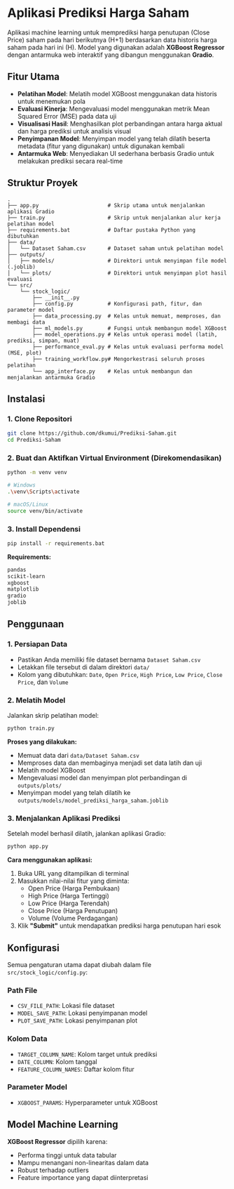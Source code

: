 # Aplikasi Prediksi Harga Saham

Aplikasi machine learning untuk memprediksi harga penutupan (Close Price) saham pada hari berikutnya (H+1) berdasarkan data historis harga saham pada hari ini (H). Model yang digunakan adalah **XGBoost Regressor** dengan antarmuka web interaktif yang dibangun menggunakan **Gradio**.

## Fitur Utama

- **Pelatihan Model**: Melatih model XGBoost menggunakan data historis untuk menemukan pola
- **Evaluasi Kinerja**: Mengevaluasi model menggunakan metrik Mean Squared Error (MSE) pada data uji
- **Visualisasi Hasil**: Menghasilkan plot perbandingan antara harga aktual dan harga prediksi untuk analisis visual
- **Penyimpanan Model**: Menyimpan model yang telah dilatih beserta metadata (fitur yang digunakan) untuk digunakan kembali
- **Antarmuka Web**: Menyediakan UI sederhana berbasis Gradio untuk melakukan prediksi secara real-time

## Struktur Proyek

```
.
├── app.py                      # Skrip utama untuk menjalankan aplikasi Gradio
├── train.py                    # Skrip untuk menjalankan alur kerja pelatihan model
├── requirements.bat            # Daftar pustaka Python yang dibutuhkan
├── data/
│   └── Dataset Saham.csv       # Dataset saham untuk pelatihan model
├── outputs/
│   ├── models/                 # Direktori untuk menyimpan file model (.joblib)
│   └── plots/                  # Direktori untuk menyimpan plot hasil evaluasi
└── src/
    └── stock_logic/
        ├── __init__.py
        ├── config.py           # Konfigurasi path, fitur, dan parameter model
        ├── data_processing.py  # Kelas untuk memuat, memproses, dan membagi data
        ├── ml_models.py        # Fungsi untuk membangun model XGBoost
        ├── model_operations.py # Kelas untuk operasi model (latih, prediksi, simpan, muat)
        ├── performance_eval.py # Kelas untuk evaluasi performa model (MSE, plot)
        ├── training_workflow.py# Mengorkestrasi seluruh proses pelatihan
        └── app_interface.py    # Kelas untuk membangun dan menjalankan antarmuka Gradio
```

## Instalasi

### 1. Clone Repositori

```bash
git clone https://github.com/dkumui/Prediksi-Saham.git
cd Prediksi-Saham
```

### 2. Buat dan Aktifkan Virtual Environment (Direkomendasikan)

```bash
python -m venv venv

# Windows
.\venv\Scripts\activate

# macOS/Linux
source venv/bin/activate
```

### 3. Install Dependensi

```bash
pip install -r requirements.bat
```

**Requirements:**
```bat
pandas
scikit-learn
xgboost
matplotlib
gradio
joblib
```

## Penggunaan

### 1. Persiapan Data

- Pastikan Anda memiliki file dataset bernama `Dataset Saham.csv`
- Letakkan file tersebut di dalam direktori `data/`
- Kolom yang dibutuhkan: `Date`, `Open Price`, `High Price`, `Low Price`, `Close Price`, dan `Volume`

### 2. Melatih Model

Jalankan skrip pelatihan model:

```bash
python train.py
```

**Proses yang dilakukan:**
- Memuat data dari `data/Dataset Saham.csv`
- Memproses data dan membaginya menjadi set data latih dan uji
- Melatih model XGBoost
- Mengevaluasi model dan menyimpan plot perbandingan di `outputs/plots/`
- Menyimpan model yang telah dilatih ke `outputs/models/model_prediksi_harga_saham.joblib`

### 3. Menjalankan Aplikasi Prediksi

Setelah model berhasil dilatih, jalankan aplikasi Gradio:

```bash
python app.py
```

**Cara menggunakan aplikasi:**
1. Buka URL yang ditampilkan di terminal
2. Masukkan nilai-nilai fitur yang diminta:
   - Open Price (Harga Pembukaan)
   - High Price (Harga Tertinggi)
   - Low Price (Harga Terendah)
   - Close Price (Harga Penutupan)
   - Volume (Volume Perdagangan)
3. Klik **"Submit"** untuk mendapatkan prediksi harga penutupan hari esok

## Konfigurasi

Semua pengaturan utama dapat diubah dalam file `src/stock_logic/config.py`:

### Path File
- `CSV_FILE_PATH`: Lokasi file dataset
- `MODEL_SAVE_PATH`: Lokasi penyimpanan model
- `PLOT_SAVE_PATH`: Lokasi penyimpanan plot

### Kolom Data
- `TARGET_COLUMN_NAME`: Kolom target untuk prediksi
- `DATE_COLUMN`: Kolom tanggal
- `FEATURE_COLUMN_NAMES`: Daftar kolom fitur

### Parameter Model
- `XGBOOST_PARAMS`: Hyperparameter untuk XGBoost

## Model Machine Learning

**XGBoost Regressor** dipilih karena:
- Performa tinggi untuk data tabular
- Mampu menangani non-linearitas dalam data
- Robust terhadap outliers
- Feature importance yang dapat diinterpretasi
